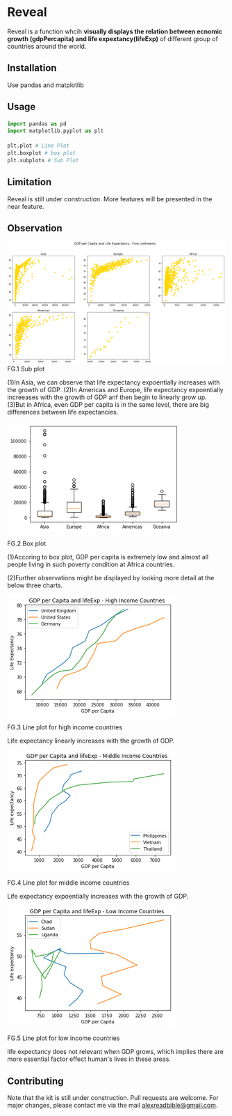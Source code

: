 # Reveal
Reveal is a function whcih **visually displays the relation between ecnomic growth (gdpPercapita) and life expextancy(lifeExp)** of different group of countries around the world.

## Installation
Use pandas and matplotlib

## Usage

```python
import pandas as pd
import matplotlib.pyplot as plt

plt.plot # Line Plot
plt.boxplot # box plot
plt.subplots # Sub Plot
```
## Limitation
Reveal is still under construction. More features will be presented in the near feature.

## Observation

![](images/five%20continents.png)
FG.1 Sub plot

(1)In Asia, we can observe that life expectancy expoentially increases with the growth of GDP. 
(2)In Americas and Europe, life expectancy expoentially increeases with the growth of GDP anf then begin to linearly grow up. 
(3)But in Africa, even GDP per capita is in the same level, there are big differences between life expectancies.

<img src="images/box%20plot.png" width="400">

FG.2 Box plot

(1)Accoring to box plot, GDP per capita is extremely low and almost all people living in such poverty condition at Africa countries. 

(2)Further observations might be displayed by looking more detail at the below three charts.  


![](images/High%20Income.png)

FG.3 Line plot for high income countries

Life expectancy linearly increases with the growth of GDP. 

![](images/Middle%20Income.png)

FG.4 Line plot for middle income countries

Life expectancy expoentially increases with the growth of GDP. 


![](images/Low%20Income.png)

FG.5 Line plot for low income countries

life expectancy does not relevant when GDP grows, which implies there are more essential factor effect human's lives in these areas. 

## Contributing
Note that the kit is still under construction. Pull requests are welcome. 
For major changes, please contact me via the mail alexreadbible@gmail.com.

